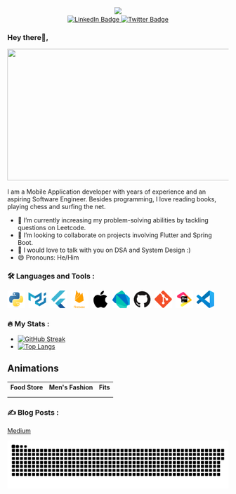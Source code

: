 <div id="header" align="center">
  <img src="https://media.giphy.com/media/l2R0cvMrULqv6se4M/giphy.gif" width="200"/>
</div>
<div id="badges" align="center">
  <a href="https://www.linkedin.com/in/favour-emele-onu-82186a223">
    <img src="https://img.shields.io/badge/LinkedIn-blue?style=for-the-badge&logo=linkedin&logoColor=white" alt="LinkedIn Badge"/>
  </a>
  
  <a href="https://twitter.com/EmeleOnuFavour">
    <img src="https://img.shields.io/badge/Twitter-blue?style=for-the-badge&logo=twitter&logoColor=white" alt="Twitter Badge"/>
  </a>
  
</div>

### Hey there👋,

<div align="center">
  <img src="https://media.giphy.com/media/dWesBcTLavkZuG35MI/giphy.gif" width="600" height="300"/>
</div>

I am a Mobile Application developer with years of experience and an aspiring Software Engineer. Besides programming, I love reading books, playing chess and surfing the net.


- 🌱 I’m currently increasing my problem-solving abilities by tackling questions on Leetcode. 
- 👯 I’m looking to collaborate on projects involving Flutter and Spring Boot. 
- 💬 I would love to talk with you on DSA and System Design :) 
- 😄 Pronouns: He/Him


### :hammer_and_wrench: Languages and Tools :
<div>
  <img src="https://github.com/devicons/devicon/blob/master/icons/python/python-original.svg" title="Python" alt="Python" width="40" height="40"/>&nbsp;
  <img src="https://github.com/devicons/devicon/blob/master/icons/materialui/materialui-original.svg" title="Material UI" alt="Material UI" width="40" height="40"/>&nbsp;
  <img src="https://github.com/devicons/devicon/blob/master/icons/flutter/flutter-original.svg" title="Flutter" alt="Flutter" width="40" height="40"/>&nbsp;  
  <img src="https://github.com/devicons/devicon/blob/master/icons/firebase/firebase-plain-wordmark.svg" title="Firebase" alt="Firebase" width="40" height="40"/>&nbsp;
  <img src="https://github.com/devicons/devicon/blob/master/icons/apple/apple-original.svg" title="Apple" alt="apple" width="40" height="40"/>&nbsp;
 <img src="https://github.com/devicons/devicon/blob/master/icons/dart/dart-original.svg" title="Dart" alt="Dart" width="40" height="40"/>&nbsp;
<!--   <img src="https://github.com/devicons/devicon/blob/master/icons/solidity/solidity-plain.svg" title="Dart" alt="Dart" width="40" height="40"/>&nbsp; -->
 <img src="https://github.com/devicons/devicon/blob/master/icons/github/github-original.svg" title="Github" alt="Github" width="40" height="40"/>&nbsp;
 <img src="https://github.com/devicons/devicon/blob/master/icons/git/git-original.svg" title="Git" alt="Git" width="40" height="40"/>&nbsp;
<!--  <img src="https://github.com/devicons/devicon/blob/master/icons/inkscape/inkscape-original.svg" title="Inkscape" alt="Inkscape" width="40" height="40"/>&nbsp; -->
  <img src="https://github.com/devicons/devicon/blob/master/icons/jetbrains/jetbrains-original.svg" title="JetBrains" alt="JetBrains" width="40" height="40"/>&nbsp;
  <img src="https://github.com/devicons/devicon/blob/master/icons/vscode/vscode-original.svg" title="VSCode" alt="VSCode" width="40" height="40"/>&nbsp; 
</div>

### :fire: My Stats :
* [![GitHub Streak](http://github-readme-streak-stats.herokuapp.com?user=emeleonufavour&theme=dark&background=000000)](https://git.io/streak-stats)
* [![Top Langs](https://github-readme-stats.vercel.app/api/top-langs/?username=emeleonufavour&layout=compact&theme=vision-friendly-dark)](https://github.com/anuraghazra/github-readme-stats)


## Animations

<table>
	<tbody width="100%">
		<tr>
			<th>Food Store</th>	
			<th>Men's Fashion</th>	
			<th>Fits</th>
		</tr>
		<tr>
			<td>
<!-- 				<img src="https://user-images.githubusercontent.com/32166619/210073354-c802d4fa-e28c-4afe-8045-fa7132542727.gif" alt="3D Card Animation"></img> -->
			</td>
			<td>
<!-- 				<img src="https://user-images.githubusercontent.com/32166619/210073809-850bef12-9634-40e7-859e-48e8565ed451.gif" alt="Favorite Places UI"></img> -->
			</td>
			<td>
<!-- 			<img src="https://user-images.githubusercontent.com/32166619/210074020-293fd523-9449-4ff4-913b-15768ff1c10f.gif" alt="Card Swipe FLutter"></img> -->
			</td>
		</tr>
		<tr>
			<td>
<!-- 				🔗 <a href="https://twitter.com/czarify/status/1605612977356304384?s=20">Tweet</a> -->
			</td>
			<td>
<!-- 				🔗 <a href="https://twitter.com/czarify/status/1577253920845406209?s=20">Tweet</a> -->
			</td>
			<td>
<!-- 				🔗 <a href="https://twitter.com/czarify/status/1582729505977749509?s=20">Tweet</a> -->
			</td>
	</tbody>
</table>

### :writing_hand: Blog Posts :

[Medium](https://medium.com/@emeleonufavour)


 


<p align="center">
 <img width="1000" src="assets/github-snake.svg" alt="snake"/>
</p>



